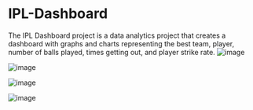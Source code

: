 # IPL-Dashboard
The IPL Dashboard project is a data analytics project that creates a dashboard with graphs and charts representing the best team, player, number of balls played, times getting out, and player strike rate. 
![image](https://user-images.githubusercontent.com/111914518/228172711-a10b2719-9148-4aab-9c6b-61e432e6bc69.png)

![image](https://user-images.githubusercontent.com/111914518/228173551-536aa765-9594-4d5c-9183-620be4faeaab.png)

![image](https://user-images.githubusercontent.com/111914518/228174229-8f8c7026-fa14-4d12-9296-5b286c77982f.png)

![image](https://user-images.githubusercontent.com/111914518/228174530-d2256cd8-a19e-4385-bb23-9e8df487df29.png)
